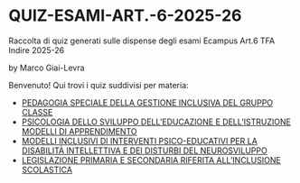 # QUIZ-ESAMI-ART.-6-2025-26
Raccolta di quiz generati sulle dispense degli esami Ecampus Art.6 TFA Indire 2025-26

by Marco Giai-Levra

Benvenuto! Qui trovi i quiz suddivisi per materia:

- [PEDAGOGIA SPECIALE DELLA GESTIONE INCLUSIVA DEL GRUPPO CLASSE](https://marcomandolino.github.io/QUIZ-ESAMI-ART.-6-2025-26/QUIZZES/PEDAGOGIA_2025)
- [PSICOLOGIA DELLO SVILUPPO DELL’EDUCAZIONE E DELL’ISTRUZIONE MODELLI DI APPRENDIMENTO](https://marcomandolino.github.io/QUIZ-ESAMI-ART.-6-2025-26/QUIZZES/PSICOLOGIA_2025)
- [MODELLI INCLUSIVI DI INTERVENTI PSICO-EDUCATIVI PER LA DISABILITÀ INTELLETTIVA E DEI DISTURBI DEL NEUROSVILUPPO](https://marcomandolino.github.io/QUIZ-ESAMI-ART.-6-2025-26/QUIZZES/MODELLI_INCLUSIVI_2025/)
- [LEGISLAZIONE PRIMARIA E SECONDARIA RIFERITA ALL’INCLUSIONE SCOLASTICA](https://marcomandolino.github.io/QUIZ-ESAMI-ART.-6-2025-26/QUIZZES/LEGISLAZIONE_2025)
